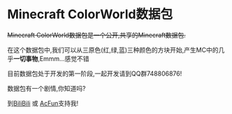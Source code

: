 # Minecraft ColorWorld数据包

~~Minecraft ColorWorld数据包是一个公开,共享的Minecraft数据包.~~

在这个数据包中,我们可以从三原色(红,绿,蓝)三种颜色的方块开始,产生MC中的几乎**一切事物**,Emmm...感觉不错

目前数据包处于开发的第一阶段,一起开发请到QQ群748806876!

数据包有一个剧情,你知道吗?

到[BiliBili](https://space.bilibili.com/1406530972) 或 [AcFun](https://www.acfun.cn/u/72186124)支持我!
